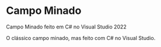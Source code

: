 # Campo Minado
Campo Minado feito em C# no Visual Studio 2022

O clássico campo minado, mas feito com C# no Visual Studio.
